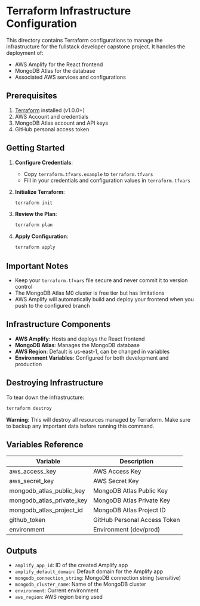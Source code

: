 # Terraform Infrastructure Configuration

This directory contains Terraform configurations to manage the infrastructure for the fullstack developer capstone project. It handles the deployment of:

- AWS Amplify for the React frontend
- MongoDB Atlas for the database
- Associated AWS services and configurations

## Prerequisites

1. [Terraform](https://www.terraform.io/downloads.html) installed (v1.0.0+)
2. AWS Account and credentials
3. MongoDB Atlas account and API keys
4. GitHub personal access token

## Getting Started

1. **Configure Credentials**:
   - Copy `terraform.tfvars.example` to `terraform.tfvars`
   - Fill in your credentials and configuration values in `terraform.tfvars`

2. **Initialize Terraform**:
   ```bash
   terraform init
   ```

3. **Review the Plan**:
   ```bash
   terraform plan
   ```

4. **Apply Configuration**:
   ```bash
   terraform apply
   ```

## Important Notes

- Keep your `terraform.tfvars` file secure and never commit it to version control
- The MongoDB Atlas M0 cluster is free tier but has limitations
- AWS Amplify will automatically build and deploy your frontend when you push to the configured branch

## Infrastructure Components

- **AWS Amplify**: Hosts and deploys the React frontend
- **MongoDB Atlas**: Manages the MongoDB database
- **AWS Region**: Default is us-east-1, can be changed in variables
- **Environment Variables**: Configured for both development and production

## Destroying Infrastructure

To tear down the infrastructure:
```bash
terraform destroy
```

**Warning**: This will destroy all resources managed by Terraform. Make sure to backup any important data before running this command.

## Variables Reference

| Variable | Description |
|----------|-------------|
| aws_access_key | AWS Access Key |
| aws_secret_key | AWS Secret Key |
| mongodb_atlas_public_key | MongoDB Atlas Public Key |
| mongodb_atlas_private_key | MongoDB Atlas Private Key |
| mongodb_atlas_project_id | MongoDB Atlas Project ID |
| github_token | GitHub Personal Access Token |
| environment | Environment (dev/prod) |

## Outputs

- `amplify_app_id`: ID of the created Amplify app
- `amplify_default_domain`: Default domain for the Amplify app
- `mongodb_connection_string`: MongoDB connection string (sensitive)
- `mongodb_cluster_name`: Name of the MongoDB cluster
- `environment`: Current environment
- `aws_region`: AWS region being used
